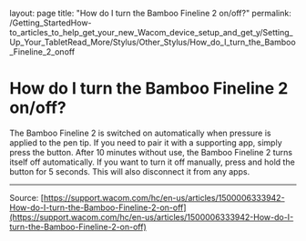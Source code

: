 layout: page
title: "How do I turn the Bamboo Fineline 2 on/off?"
permalink: /Getting_StartedHow-to_articles_to_help_get_your_new_Wacom_device_setup_and_get_y/Setting_Up_Your_TabletRead_More/Stylus/Other_Stylus/How_do_I_turn_the_Bamboo_Fineline_2_onoff

# How do I turn the Bamboo Fineline 2 on/off?

The Bamboo Fineline 2 is switched on automatically when pressure is applied to the pen tip. If you need to pair it with a supporting app, simply press the button. After 10 minutes without use, the Bamboo Fineline 2 turns itself off automatically. If you want to turn it off manually, press and hold the button for 5 seconds. This will also disconnect it from any apps.

---
Source: [https://support.wacom.com/hc/en-us/articles/1500006333942-How-do-I-turn-the-Bamboo-Fineline-2-on-off](https://support.wacom.com/hc/en-us/articles/1500006333942-How-do-I-turn-the-Bamboo-Fineline-2-on-off)
